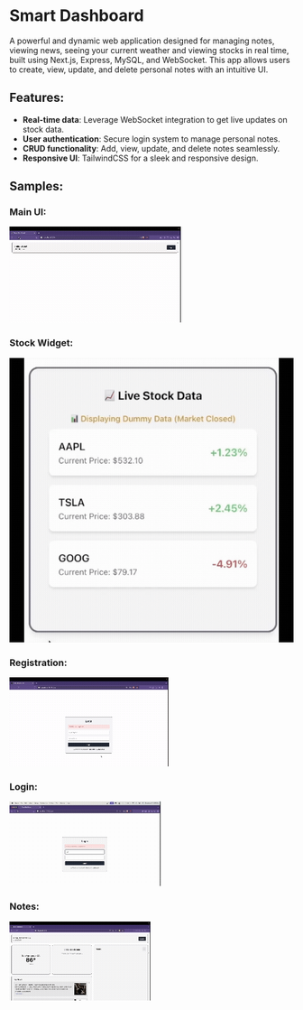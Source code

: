 # Smart Dashboard

A powerful and dynamic web application designed for managing notes, viewing news, seeing your current weather and viewing stocks in real time, built using Next.js, Express, MySQL, and WebSocket. This app allows users to create, view, update, and delete personal notes with an intuitive UI.

## Features:
- **Real-time data**: Leverage WebSocket integration to get live updates on stock data.
- **User authentication**: Secure login system to manage personal notes.
- **CRUD functionality**: Add, view, update, and delete notes seamlessly.
- **Responsive UI**: TailwindCSS for a sleek and responsive design.

## Samples:
### Main UI:
![MainUI](docs/screenshots/MainUIGIF.gif)
### Stock Widget:
![MainUI](docs/screenshots/StockPricesGif.gif)
### Registration:
![MainUI](docs/screenshots/registrationGIF.gif)
### Login:
![MainUI](docs/screenshots/LoginGif.gif)
### Notes:
![MainUI](docs/screenshots/notesGif.gif)
